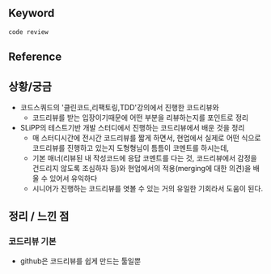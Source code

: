 ## Keyword
`code review`

## Reference

## 상황/궁금
- 코드스쿼드의 '클린코드,리팩토링,TDD'강의에서 진행한 코드리뷰와
  - 코드리뷰를 받는 입장이기때문에 어떤 부분을 리뷰하는지를 포인트로 정리
- SLiPP의 테스트기반 개발 스터디에서 진행하는 코드리뷰에서 배운 것을 정리
  - 매 스터디시간에 전시간 코드리뷰를 짧게 하면서, 현업에서 실제로 어떤 식으로 코드리뷰를 진행하고 있는지 도형형님이 틈틈이 코멘트를 하시는데,
  - 기본 매너(리뷰된 내 작성코드에 응답 코멘트를 다는 것, 코드리뷰에서 감정을 건드리지 않도록 조심하자 등)와 현업에서의 적용(merging에 대한 의견)을 배울 수 있어서 유익하다
  - 시니어가 진행하는 코드리뷰를 엿볼 수 있는 거의 유일한 기회라서 도움이 된다.

## 정리 / 느낀 점
### 코드리뷰 기본
- github은 코드리뷰를 쉽게 만드는 툴일뿐